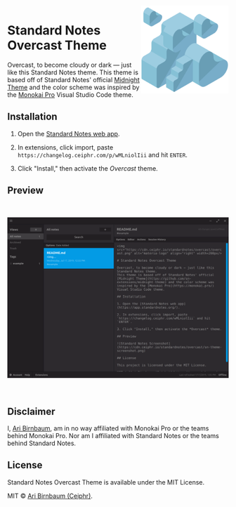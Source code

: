 <img src="https://raw.githubusercontent.com/ceiphr/sn-overcast-theme/master/overcast.png" alt="overcast" align="right" width=200px/>

# Standard Notes Overcast Theme

Overcast, to become cloudy or dark — just like this Standard Notes theme.
This theme is based off of Standard Notes' official [Midnight Theme](https://github.com/sn-extensions/midnight-theme) and the color scheme was inspired by the [Monokai Pro](https://monokai.pro/) Visual Studio Code theme.

## Installation

1. Open the [Standard Notes web app](https://app.standardnotes.org/).

2. In extensions, click import, paste `https://changelog.ceiphr.com/p/wMLniolIii` and hit `ENTER`.

3. Click "Install," then activate the *Overcast* theme.

## Preview

&nbsp;

![Standard Notes Screenshot](preview.png)

&nbsp;

## Disclaimer

I, [Ari Birnbaum](https://www.ceiphr.com/), am in no way affiliated with Monokai Pro or the teams behind Monokai Pro. Nor am I affiliated with Standard Notes or the teams behind Standard Notes.

## License

Standard Notes Overcast Theme is available under the MIT License.

MIT © [Ari Birnbaum (Ceiphr)](https://www.ceiphr.com).
